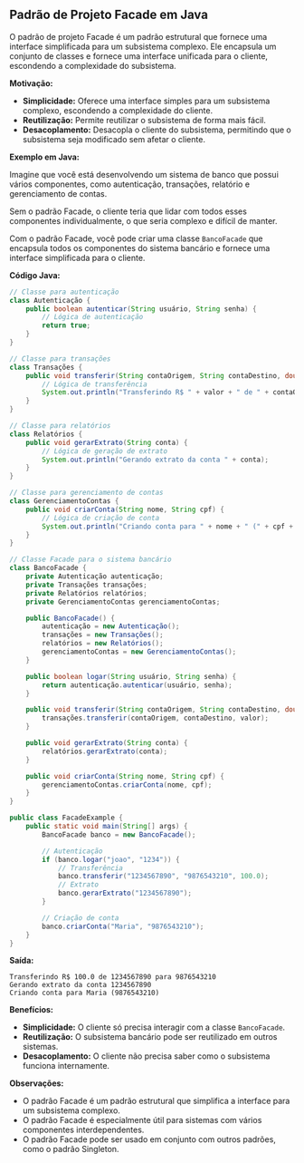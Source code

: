 ## Padrão de Projeto Facade em Java

O padrão de projeto Facade é um padrão estrutural que fornece uma interface simplificada para um subsistema complexo. Ele encapsula um conjunto de classes e fornece uma interface unificada para o cliente, escondendo a complexidade do subsistema.

**Motivação:**

* **Simplicidade:** Oferece uma interface simples para um subsistema complexo, escondendo a complexidade do cliente.
* **Reutilização:** Permite reutilizar o subsistema de forma mais fácil.
* **Desacoplamento:** Desacopla o cliente do subsistema, permitindo que o subsistema seja modificado sem afetar o cliente.

**Exemplo em Java:**

Imagine que você está desenvolvendo um sistema de banco que possui vários componentes, como autenticação, transações, relatório e gerenciamento de contas.

Sem o padrão Facade, o cliente teria que lidar com todos esses componentes individualmente, o que seria complexo e difícil de manter.

Com o padrão Facade, você pode criar uma classe `BancoFacade` que encapsula todos os componentes do sistema bancário e fornece uma interface simplificada para o cliente.

**Código Java:**

```java
// Classe para autenticação
class Autenticação {
    public boolean autenticar(String usuário, String senha) {
        // Lógica de autenticação
        return true;
    }
}

// Classe para transações
class Transações {
    public void transferir(String contaOrigem, String contaDestino, double valor) {
        // Lógica de transferência
        System.out.println("Transferindo R$ " + valor + " de " + contaOrigem + " para " + contaDestino);
    }
}

// Classe para relatórios
class Relatórios {
    public void gerarExtrato(String conta) {
        // Lógica de geração de extrato
        System.out.println("Gerando extrato da conta " + conta);
    }
}

// Classe para gerenciamento de contas
class GerenciamentoContas {
    public void criarConta(String nome, String cpf) {
        // Lógica de criação de conta
        System.out.println("Criando conta para " + nome + " (" + cpf + ")");
    }
}

// Classe Facade para o sistema bancário
class BancoFacade {
    private Autenticação autenticação;
    private Transações transações;
    private Relatórios relatórios;
    private GerenciamentoContas gerenciamentoContas;

    public BancoFacade() {
        autenticação = new Autenticação();
        transações = new Transações();
        relatórios = new Relatórios();
        gerenciamentoContas = new GerenciamentoContas();
    }

    public boolean logar(String usuário, String senha) {
        return autenticação.autenticar(usuário, senha);
    }

    public void transferir(String contaOrigem, String contaDestino, double valor) {
        transações.transferir(contaOrigem, contaDestino, valor);
    }

    public void gerarExtrato(String conta) {
        relatórios.gerarExtrato(conta);
    }

    public void criarConta(String nome, String cpf) {
        gerenciamentoContas.criarConta(nome, cpf);
    }
}

public class FacadeExample {
    public static void main(String[] args) {
        BancoFacade banco = new BancoFacade();

        // Autenticação
        if (banco.logar("joao", "1234")) {
            // Transferência
            banco.transferir("1234567890", "9876543210", 100.0);
            // Extrato
            banco.gerarExtrato("1234567890");
        }

        // Criação de conta
        banco.criarConta("Maria", "9876543210");
    }
}
```

**Saída:**

```
Transferindo R$ 100.0 de 1234567890 para 9876543210
Gerando extrato da conta 1234567890
Criando conta para Maria (9876543210)
```

**Benefícios:**

* **Simplicidade:** O cliente só precisa interagir com a classe `BancoFacade`.
* **Reutilização:** O subsistema bancário pode ser reutilizado em outros sistemas.
* **Desacoplamento:** O cliente não precisa saber como o subsistema funciona internamente.

**Observações:**

* O padrão Facade é um padrão estrutural que simplifica a interface para um subsistema complexo.
* O padrão Facade é especialmente útil para sistemas com vários componentes interdependentes.
* O padrão Facade pode ser usado em conjunto com outros padrões, como o padrão Singleton.


